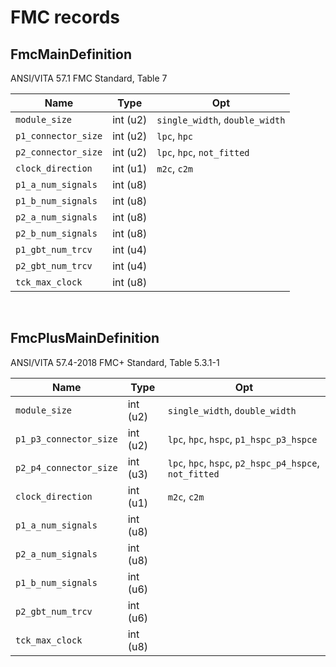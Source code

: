 
# FMC records


## FmcMainDefinition
ANSI/VITA 57.1 FMC Standard, Table 7

|Name                                    |Type                |Opt                           
|----------------------------------------|--------------------|------------------------------|
|`module_size`                           |int (u2)            |`single_width`, `double_width`|
|`p1_connector_size`                     |int (u2)            |`lpc`, `hpc`                  |
|`p2_connector_size`                     |int (u2)            |`lpc`, `hpc`, `not_fitted`    |
|`clock_direction`                       |int (u1)            |`m2c`, `c2m`                  |
|`p1_a_num_signals`                      |int (u8)            |                              |
|`p1_b_num_signals`                      |int (u8)            |                              |
|`p2_a_num_signals`                      |int (u8)            |                              |
|`p2_b_num_signals`                      |int (u8)            |                              |
|`p1_gbt_num_trcv`                       |int (u4)            |                              |
|`p2_gbt_num_trcv`                       |int (u4)            |                              |
|`tck_max_clock`                         |int (u8)            |                              |

<br>


## FmcPlusMainDefinition
ANSI/VITA 57.4-2018 FMC+ Standard, Table 5.3.1-1

|Name                                    |Type                |Opt                           
|----------------------------------------|--------------------|------------------------------|
|`module_size`                           |int (u2)            |`single_width`, `double_width`|
|`p1_p3_connector_size`                  |int (u2)            |`lpc`, `hpc`, `hspc`, `p1_hspc_p3_hspce`|
|`p2_p4_connector_size`                  |int (u3)            |`lpc`, `hpc`, `hspc`, `p2_hspc_p4_hspce`, `not_fitted`|
|`clock_direction`                       |int (u1)            |`m2c`, `c2m`                  |
|`p1_a_num_signals`                      |int (u8)            |                              |
|`p2_a_num_signals`                      |int (u8)            |                              |
|`p1_b_num_signals`                      |int (u6)            |                              |
|`p2_gbt_num_trcv`                       |int (u6)            |                              |
|`tck_max_clock`                         |int (u8)            |                              |

<br>

